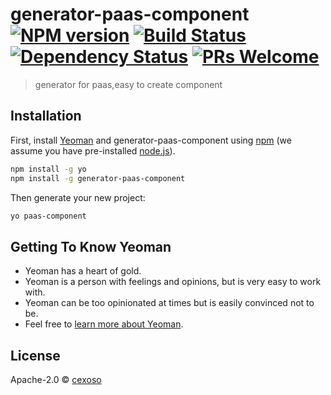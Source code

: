 # generator-paas-component [![NPM version][npm-image]][npm-url] [![Build Status][travis-image]][travis-url] [![Dependency Status][daviddm-image]][daviddm-url] [![PRs Welcome](https://img.shields.io/badge/PRs-welcome-brightgreen.svg?style=flat-square)](http://makeapullrequest.com)
> generator for paas,easy to create component
## Installation

First, install [Yeoman](http://yeoman.io) and generator-paas-component using [npm](https://www.npmjs.com/) (we assume you have pre-installed [node.js](https://nodejs.org/)).

```bash
npm install -g yo
npm install -g generator-paas-component
```

Then generate your new project:

```bash
yo paas-component
```

## Getting To Know Yeoman

 * Yeoman has a heart of gold.
 * Yeoman is a person with feelings and opinions, but is very easy to work with.
 * Yeoman can be too opinionated at times but is easily convinced not to be.
 * Feel free to [learn more about Yeoman](http://yeoman.io/).

## License

Apache-2.0 © [cexoso]()


[npm-image]: https://badge.fury.io/js/generator-paas-component.svg
[npm-url]: https://npmjs.org/package/generator-paas-component
[travis-image]: https://travis-ci.org/yunkeCN/generator-paas-component.svg?branch=master
[travis-url]: https://travis-ci.org/yunkeCN/generator-paas-component
[daviddm-image]: https://david-dm.org/yunkeCN/generator-paas-component.svg?theme=shields.io
[daviddm-url]: https://david-dm.org/yunkeCN/generator-paas-component
[coveralls-image]: https://coveralls.io/repos/yunkeCN/generator-paas-component/badge.svg
[coveralls-url]: https://coveralls.io/r/yunkeCN/generator-paas-component
